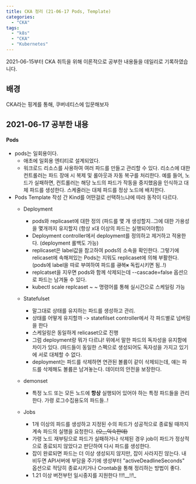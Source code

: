 ```yaml
---
title: CKA 정리 (21-06-17 Pods, Template)
categories:
  - "CKA"
tags:
  - "k8s"
  - "CKA"
  - "Kubernetes"
---
```

2021-06-15부터 CKA 취득을 위해 이론적으로 공부한 내용들을 데일리로 기록하였습니다.
<!--more-->

## 배경
CKA라는 핑계를 통해, 쿠버네티스에 입문해보자

## 2021-06-17 공부한 내용
#### Pods
  - pods는 일회용이다.
    - 애초에 일회용 엔티티로 설계되었다.
    - 워크로드 리소스를 사용하여 여러 파드를 만들고 관리할 수 있다. 리소스에 대한 컨트롤러는 파드 장애 시 복제 및 롤아웃과 자동 복구를 처리한다. 예를 들어, 노드가 실패하면, 컨트롤러는 해당 노드의 파드가 작동을 중지했음을 인식하고 대체 파드를 생성한다. 스케줄러는 대체 파드를 정상 노드에 배치한다.
  - Pods Template 작성 간 Kind를 어떤걸로 선택하느냐에 따라 동작이 다르다. 
    - Deployment
      - pods와 replicaset에 대한 정의 (파드를 몇 개 생성할지..그에 대한 가용성을 몇개까지 유지할지 (항상 x대 이상의 파드는 실행되어야함))
      - Deployment controller에서 deployment를 정의하고 제거하고 적용한다. (deployment 롤백도 가능)
      - replicaset은 label값을 참고하여 pods의 소속을 확인한다. 그렇기에 relicaset에 속해져있는 Pods는 지워도 replicaset에 의해 부활한다. (pods에 label을 따로 부여하여 파드를 ~~광복x~~ 독립시키면 됨..!)
      - replcatset을 지우면 pods와 함께 삭제되는데 --cascade=false 옵션으로 파드는 남겨둘 수 있다.
      - kubectl scale replcaset ~ ~ 명령어를 통해 실시간으로 스케일링 가능


    - Statefulset
      - 말그대로 상태를 유지하는 파드를 생성하고 관리.
      - 상태를 어떻게 유지할까 -> statefilset controller에서 각 파드별로 넘버링을 한다 
      - 스케일링은 동일하게 relicaset으로 진행 
      - 그럼 deployment랑 뭐가 다르냐! 위에서 말한 파드의 독자성을 유지함에 차이가 있다. (파드들이 동일한 스펙으로 생성되어도 독자성을 가지고 있기에 서로 대체할 수 없다.
      - deployment는 파드를 삭제하면 연관된 볼륨이 같이 삭제되는데, 얘는 파드를 삭제해도 볼륨은 남겨놓는다. 데이터의 안전을 보장한다.
    
    - demonset
      - 특정 노드 또는 모든 노드에 **항상** 실행되어 있어야 하는 특정 파드들을 관리한다. 가령 로그수집용도의 파드들..!

    - Jobs
      - 1개 이상의 파드를 생성하고 지정된 수의 파드가 성공적으로 종료될 때까지 계속 파드의 실행을 요청한다. ~~(오,,,익숙한데)~~
      - 가령 노드 재부팅으로 파드가 실패하거나 삭제된 경우 job이 파드가 정상적으로 종료되지 않았다고 판단하여 다시 파드를 생성한다.
      - 잡이 완료되면 파드는 더 이상 생성되지 않지만, 잡이 사라지진 않는다. 내비두면 API서버에 부담을 주기에 생성부터 "activeDeadlineSeconds" 옵션으로 적당히 종료시키거나 Crontab을 통해 정리하는 방법이 좋다.
      - 1.21 이상 버전부턴 일시중지를 지원한다 !!_!_!__!_!_!_



